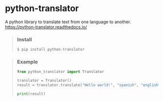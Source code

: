 # python-translator
A python library to translate text from one language to another.  
https://python-translator.readthedocs.io/

> ### Install
> ```bash
> $ pip install python-translator
> ```

> ### Example
> ```python
> from python_translator import Translator
> 
> translator = Translator()
> result = translator.translate("Hello world!", "spanish", "english")
> 
> print(result)
> ```